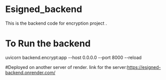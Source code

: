 # Esigned_backend
This is the backend code for encryption project .

# To Run the backend
  uvicorn backend.encrypt:app --host 0.0.0.0 --port 8000 --reload

#Deployed on another server of render.
link for the server:https://esigned-backend.onrender.com/

